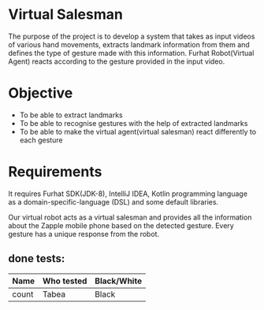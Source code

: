 # Virtual Salesman
The purpose of the project is to develop a system that takes as input videos of various hand movements, extracts landmark information from them and defines the type of gesture made with this information. Furhat Robot(Virtual Agent) reacts according to the gesture provided in the input video.

# Objective
* To be able to extract landmarks
* To be able to recognise gestures with the help of extracted landmarks
* To be able to make the virtual agent(virtual salesman) react differently to each gesture

# Requirements
 It requires Furhat SDK(JDK-8), IntelliJ IDEA, Kotlin programming language  as a domain-specific-language (DSL) and some default libraries.

Our virtual robot acts as a virtual salesman and provides all the information about the Zapple mobile phone based on the detected gesture. Every gesture has a unique response from the robot. 


## done tests:
| Name | Who tested | Black/White |
| ------------- |-------------| -----|
|count   | Tabea | Black |


